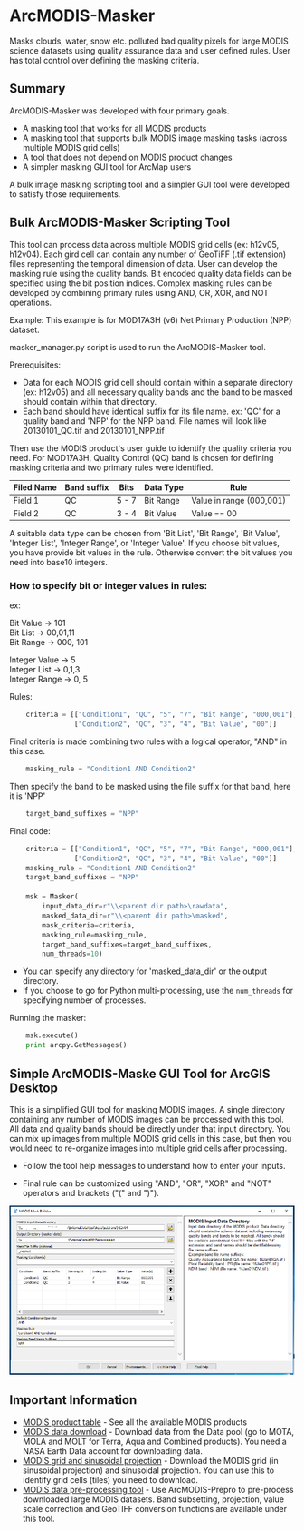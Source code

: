 # ArcMODIS-Masker
Masks clouds, water, snow etc. polluted bad quality pixels for large MODIS science datasets using quality assurance data and user defined rules. User has total control over defining the masking criteria.

## Summary
ArcMODIS-Masker was developed with four primary goals.
* A masking tool that works for all MODIS products
* A masking tool that supports bulk MODIS image masking tasks (across multiple MODIS grid cells)
* A tool that does not depend on MODIS product changes
* A simpler masking GUI tool for ArcMap users

A bulk image masking scripting tool and a simpler GUI tool were developed to satisfy those requirements.

## Bulk ArcMODIS-Masker Scripting Tool

This tool can process data across multiple MODIS grid cells (ex: h12v05, h12v04). Each gird cell can contain any number of GeoTiFF (.tif extension) files representing the temporal dimension of data. User can develop the masking rule using the quality bands. Bit encoded quality data fields can be specified using the bit position indices. Complex masking rules can be developed by combining primary rules using AND, OR, XOR, and NOT operations.

Example: This example is for MOD17A3H (v6) Net Primary Production (NPP) dataset.

masker_manager.py script is used to run the ArcMODIS-Masker tool.

Prerequisites:

* Data for each MODIS grid cell should contain within a separate directory (ex: h12v05) and all necessary quality bands and the band to be masked should contain within that directory.
* Each band should have identical suffix for its file name.
  ex: 'QC' for a quality band and 'NPP' for the NPP band. File names will look like 20130101_QC.tif and 20130101_NPP.tif

Then use the MODIS product's user guide to identify the quality criteria you need. For MOD17A3H, Quality Control (QC) band is chosen for defining masking criteria and two primary rules were identified.

| Filed Name  | Band suffix | Bits | Data Type |Rule |
| ------------- | ------------- |------------- |------------- |------------- |
| Field 1  | QC  | 5 - 7  |Bit Range  |Value in range (000,001)  |
| Field 2  | QC  | 3 - 4  |Bit Value  |Value == 00 |

A suitable data type can be chosen from 'Bit List', 'Bit Range', 'Bit Value', 'Integer List', 'Integer Range', or 'Integer Value'. If you choose bit values, you have provide bit values in the rule. Otherwise convert the bit values you need into base10 integers.

### How to specify bit or integer values in rules:
ex: 

Bit Value -> 101<br/>
Bit List -> 00,01,11<br/>
Bit Range -> 000, 101

Integer Value -> 5<br/>
Integer List -> 0,1,3<br/>
Integer Range -> 0, 5

Rules:

```Python
    criteria = [["Condition1", "QC", "5", "7", "Bit Range", "000,001"],
                ["Condition2", "QC", "3", "4", "Bit Value", "00"]]
```

Final criteria is made combining two rules with a logical operator, "AND" in this case.

```Python
    masking_rule = "Condition1 AND Condition2"
```

Then specify the band to be masked using the file suffix for that band, here it is 'NPP'

```Python
    target_band_suffixes = "NPP"
```

Final code:

```Python
    criteria = [["Condition1", "QC", "5", "7", "Bit Range", "000,001"],
                ["Condition2", "QC", "3", "4", "Bit Value", "00"]]
    masking_rule = "Condition1 AND Condition2"
    target_band_suffixes = "NPP"
    
    msk = Masker(       
        input_data_dir=r"\\<parent dir path>\rawdata",
        masked_data_dir=r"\\<parent dir path>\masked",
        mask_criteria=criteria,
        masking_rule=masking_rule,
        target_band_suffixes=target_band_suffixes,
        num_threads=10)
```

* You can specify any directory for 'masked_data_dir' or the output directory.
* If you choose to go for Python multi-processing, use the `num_threads` for specifying number of processes.

Running the masker:

```Python
    msk.execute()
    print arcpy.GetMessages()
```


## Simple ArcMODIS-Maske GUI Tool for ArcGIS Desktop

This is a simplified GUI tool for masking MODIS images. A single directory containing any number of MODIS images can be processed with this tool. All data and quality bands should be directly under that input directory. You can mix up images from multiple MODIS grid cells in this case, but then you would need to re-organize images into multiple grid cells after processing.

* Follow the tool help messages to understand how to enter your inputs.

* Final rule can be customized using "AND", "OR", "XOR" and "NOT" operators and brackets ("(" and ")").


![Alt text](MaskBuilder_screen1.PNG?raw=true "ArcMODIS Masker Tool")

## Important Information
* [MODIS product table](https://lpdaac.usgs.gov/dataset_discovery/modis/modis_products_table) - See all the available MODIS products
* [MODIS data download](https://e4ftl01.cr.usgs.gov/) - Download data from the Data pool (go to MOTA, MOLA and MOLT for Terra, Aqua and Combined products). You need a NASA Earth Data account for downloading data.
* [MODIS grid and sinusoidal projection](modis_grid.zip) - Download the MODIS grid (in sinusoidal projection) and sinusoidal projection. You can use this to identify grid cells (tiles) you need to download.
* [MODIS data pre-processing tool](https://github.com/udayaj/ArcMODIS-Prepro) - Use ArcMODIS-Prepro to pre-process downloaded large MODIS datasets. Band subsetting, projection, value scale correction and GeoTIFF conversion functions are available under this tool.
